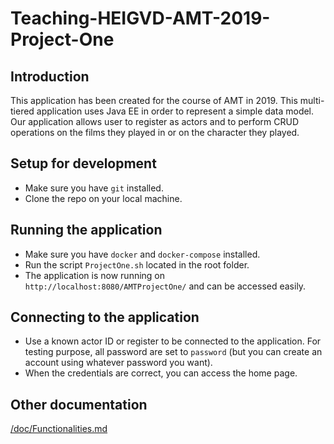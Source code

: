 # Teaching-HEIGVD-AMT-2019-Project-One
## Introduction
This application has been created for the course of AMT in 2019. This multi-tiered application uses Java EE in order to represent a simple data model. Our application allows user to register as actors and to perform CRUD operations on the films they played in or on the character they played.

## Setup for development

- Make sure you have `git` installed.
- Clone the repo on your local machine.

## Running the application

- Make sure you have `docker` and `docker-compose` installed.
- Run the script `ProjectOne.sh` located in the root folder.
- The application is now running on `http://localhost:8080/AMTProjectOne/` and can be accessed easily.

## Connecting to the application

- Use a known actor ID or register to be connected to the application. For testing purpose, all password are set to `password` (but you can create an account using whatever password you want).
- When the credentials are correct, you can access the home page.

## Other documentation

[/doc/Functionalities.md](Functionalities)
